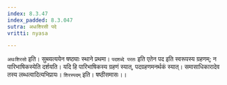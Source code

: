```yaml
---
index: 8.3.47
index_padded: 8.3.047
sutra: अधःशिरसी पदे
vritti: nyasa

---
```

`अथःशिरसो` इति। सुब्व्यत्ययेन षष्ठ्याः स्थाने प्रथमा। `पदशब्दे परतः` इति एतेन पद इति स्वरूपस्य ग्रहणम्; न पारिभाषिकस्येति दर्शयति। यदि हि पारिभाषिकस्य ग्रहणं स्यात्, पदग्रहणमनर्थकं स्यात्। समासाधिकारादेव तस्य लब्धत्वादित्यभिप्रायः। `शिरस्पदम्` इति। षष्ठीसमासः।।